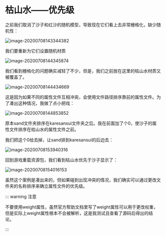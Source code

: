 # 枯山水——优先级

之前我们取消了沙子和红沙的随机模型，导致现在它们看上去非常栅格化，缺少随机性：

![image-20200708143344382](https://i.loli.net/2020/07/28/DFvn3ZaNBEqLAdu.png)

我们要重新为它们设置随机材质

![image-20200708144345874](https://i.loli.net/2020/07/28/3cq2jGOnAgNFMBi.png)

我们看到栅格化的问题确实减轻了不少，但是，我们之前放在这里的枯山水材质又被覆盖了。

![image-20200708144434669](https://i.loli.net/2020/07/28/SDV82uhxlLniKgC.png)

这是因为如果不同的属性文件互相冲突，会使用文件路径排序靠前的属性文件。为了凑出这种情况，我做了点小把戏：

![image-20200708144853852](https://i.loli.net/2020/07/28/9gkn5yQ3hNUVE4T.png)

原本sand文件夹排序在karesansui文件夹之后。我在前面加了个0，使沙子的属性文件排序在枯山水的属性文件之前。

我们把这个0给去掉，让sand排到karesansui的后边去：

![image-20200708153940316](https://i.loli.net/2020/07/28/2eSqiN7rc6vVlPX.png)

回到游戏重载资源包，我们看到枯山水优先于沙子显示了：

![image-20200708154016153](https://i.loli.net/2020/07/28/Kux6MH7qkenR3iB.png)

虽然这个案例是凑出来的，但如果碰到出现冲突的情况，我们确实可以通过更改文件夹的名称排序来确立属性文件的优先级。

::: warning 注意

不要使用weight属性，虽然官方帮助文档里写了weight属性可以用于更改权重，但是实际上weight属性根本不会被解析，这是我测试且查看了源码后得出的结论。

:::

